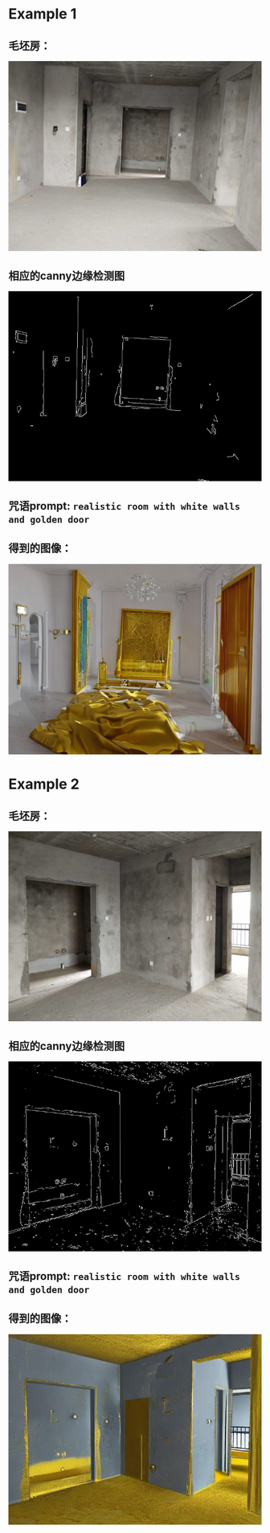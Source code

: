 # Example 1
## 毛坯房：
![](./dataset/p1.jpg)
## 相应的canny边缘检测图
![](./dataset/p1_canny.png)
## 咒语prompt: `realistic room with white walls and golden door`
## 得到的图像：
![](./dataset/p1_result.jpg)

# Example 2
## 毛坯房：
![](./dataset/p2.jpg)
## 相应的canny边缘检测图
![](./dataset/p2_canny.png)
## 咒语prompt: `realistic room with white walls and golden door`
## 得到的图像：
![](./dataset/p2_result.jpg)
